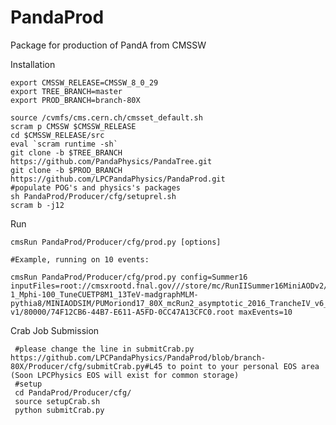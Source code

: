 # PandaProd
Package for production of PandA from CMSSW

Installation

    export CMSSW_RELEASE=CMSSW_8_0_29
    export TREE_BRANCH=master
    export PROD_BRANCH=branch-80X

    source /cvmfs/cms.cern.ch/cmsset_default.sh
    scram p CMSSW $CMSSW_RELEASE
    cd $CMSSW_RELEASE/src
    eval `scram runtime -sh`
    git clone -b $TREE_BRANCH https://github.com/PandaPhysics/PandaTree.git
    git clone -b $PROD_BRANCH https://github.com/LPCPandaPhysics/PandaProd.git
    #populate POG's and physics's packages
    sh PandaProd/Producer/cfg/setuprel.sh
    scram b -j12

Run

    cmsRun PandaProd/Producer/cfg/prod.py [options]

    #Example, running on 10 events:

    cmsRun PandaProd/Producer/cfg/prod.py config=Summer16 inputFiles=root://cmsxrootd.fnal.gov///store/mc/RunIISummer16MiniAODv2/TTbarDMJets_pseudoscalar_Mchi-1_Mphi-100_TuneCUETP8M1_13TeV-madgraphMLM-pythia8/MINIAODSIM/PUMoriond17_80X_mcRun2_asymptotic_2016_TrancheIV_v6_ext1-v1/80000/74F12CB6-44B7-E611-A5FD-0CC47A13CFC0.root maxEvents=10

Crab Job Submission

     #please change the line in submitCrab.py https://github.com/LPCPandaPhysics/PandaProd/blob/branch-80X/Producer/cfg/submitCrab.py#L45 to point to your personal EOS area (Soon LPCPhysics EOS will exist for common storage)
     #setup
     cd PandaProd/Producer/cfg/
     source setupCrab.sh
     python submitCrab.py